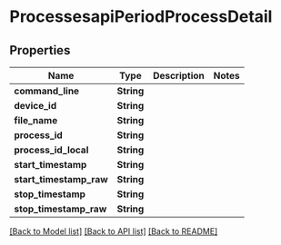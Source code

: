 # ProcessesapiPeriodProcessDetail

## Properties

Name | Type | Description | Notes
------------ | ------------- | ------------- | -------------
**command_line** | **String** |  |
**device_id** | **String** |  |
**file_name** | **String** |  |
**process_id** | **String** |  |
**process_id_local** | **String** |  |
**start_timestamp** | **String** |  |
**start_timestamp_raw** | **String** |  |
**stop_timestamp** | **String** |  |
**stop_timestamp_raw** | **String** |  |

[[Back to Model list]](./README.md#documentation-for-models) [[Back to API list]](./README.md#documentation-for-api-endpoints) [[Back to README]](../README.md)
